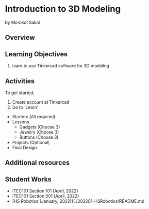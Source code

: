 # Introduction to 3D Modeling
by Morokot Sakal

## Overview

## Learning Objectives
1. learn to use Tinkercad software for 3D modeling

## Activities
To get started, 
1. Create account at Tinkercad
2. Go to 'Learn'

- Starters (All required)
- Lessons
  - Gadgets (Choose 3)
  - Jewelry (Choose 3)
  - Buttons (Choose 3)
- Projects (Optional)
- Final Design

## Additional resources

## Student Works
- ITEC101 Section 101 (April, 2022)
- ITEC101 Section 001 (April, 2022)
- [HS Robotics (January, 2022)](./202201-HSRobotics/README.md
